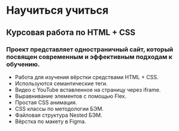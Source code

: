 # Научиться учиться
## Курсовая работа по HTML + CSS
### Проект представляет одностраничный сайт, который посвящен современным и эффективным подходам к обучению.
+ Работа для изучения вёрстки средствами HTML + CSS.
+ Используются семантические теги.
+ Видео с YouTube вставленное на страницу через iframe.
+ Выравнивание элементов с помощью Flex.
+ Простая CSS анимация.
+ CSS классы по методологии БЭМ.
+ Файловая структура Nested БЭМ.
+ Вёрстка по макету в Figma.
